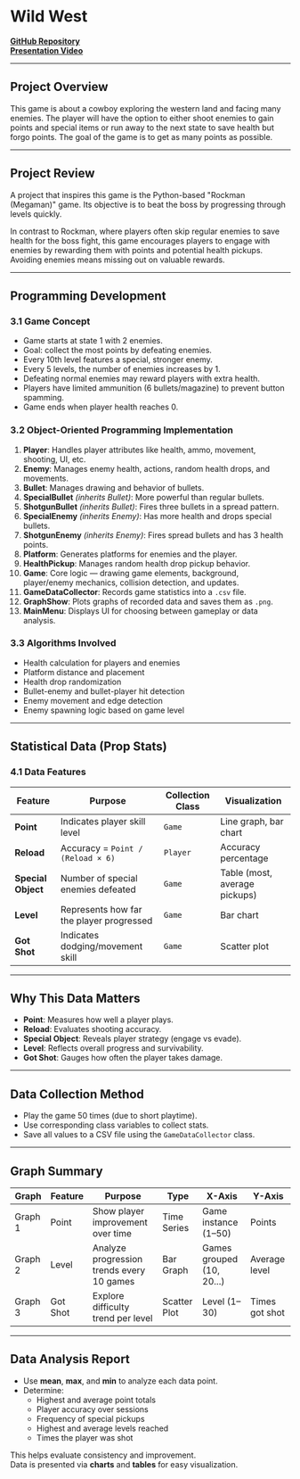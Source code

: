 # Wild West

**[GitHub Repository](https://github.com/peerawattae/comprog2_year_project.git)**  
**[Presentation Video](https://youtu.be/8EBVcwT_3yA)**

---

## Project Overview

This game is about a cowboy exploring the western land and facing many enemies. The player will have the option to either shoot enemies to gain points and special items or run away to the next state to save health but forgo points. The goal of the game is to get as many points as possible.

---

## Project Review

A project that inspires this game is the Python-based "Rockman (Megaman)" game. Its objective is to beat the boss by progressing through levels quickly.

In contrast to Rockman, where players often skip regular enemies to save health for the boss fight, this game encourages players to engage with enemies by rewarding them with points and potential health pickups. Avoiding enemies means missing out on valuable rewards.

---

## Programming Development

### 3.1 Game Concept

- Game starts at state 1 with 2 enemies.
- Goal: collect the most points by defeating enemies.
- Every 10th level features a special, stronger enemy.
- Every 5 levels, the number of enemies increases by 1.
- Defeating normal enemies may reward players with extra health.
- Players have limited ammunition (6 bullets/magazine) to prevent button spamming.
- Game ends when player health reaches 0.

### 3.2 Object-Oriented Programming Implementation

1. **Player**: Handles player attributes like health, ammo, movement, shooting, UI, etc.  
2. **Enemy**: Manages enemy health, actions, random health drops, and movements.  
3. **Bullet**: Manages drawing and behavior of bullets.  
4. **SpecialBullet** *(inherits Bullet)*: More powerful than regular bullets.  
5. **ShotgunBullet** *(inherits Bullet)*: Fires three bullets in a spread pattern.  
6. **SpecialEnemy** *(inherits Enemy)*: Has more health and drops special bullets.  
7. **ShotgunEnemy** *(inherits Enemy)*: Fires spread bullets and has 3 health points.  
8. **Platform**: Generates platforms for enemies and the player.  
9. **HealthPickup**: Manages random health drop pickup behavior.  
10. **Game**: Core logic — drawing game elements, background, player/enemy mechanics, collision detection, and updates.  
11. **GameDataCollector**: Records game statistics into a `.csv` file.  
12. **GraphShow**: Plots graphs of recorded data and saves them as `.png`.  
13. **MainMenu**: Displays UI for choosing between gameplay or data analysis.  

### 3.3 Algorithms Involved

- Health calculation for players and enemies  
- Platform distance and placement  
- Health drop randomization  
- Bullet-enemy and bullet-player hit detection  
- Enemy movement and edge detection  
- Enemy spawning logic based on game level  

---

## Statistical Data (Prop Stats)

### 4.1 Data Features

| Feature         | Purpose                                                  | Collection Class | Visualization                |
|----------------|-----------------------------------------------------------|------------------|-------------------------------|
| **Point**       | Indicates player skill level                             | `Game`           | Line graph, bar chart         |
| **Reload**      | Accuracy = `Point / (Reload × 6)`                        | `Player`         | Accuracy percentage           |
| **Special Object** | Number of special enemies defeated                     | `Game`           | Table (most, average pickups) |
| **Level**       | Represents how far the player progressed                 | `Game`           | Bar chart                     |
| **Got Shot**    | Indicates dodging/movement skill                         | `Game`           | Scatter plot                  |

---

## Why This Data Matters

- **Point**: Measures how well a player plays.  
- **Reload**: Evaluates shooting accuracy.  
- **Special Object**: Reveals player strategy (engage vs evade).  
- **Level**: Reflects overall progress and survivability.  
- **Got Shot**: Gauges how often the player takes damage.  

---

## Data Collection Method

- Play the game 50 times (due to short playtime).  
- Use corresponding class variables to collect stats.  
- Save all values to a CSV file using the `GameDataCollector` class.  

---

## Graph Summary

| Graph     | Feature      | Purpose                                      | Type        | X-Axis                   | Y-Axis              |
|-----------|--------------|----------------------------------------------|-------------|--------------------------|---------------------|
| Graph 1   | Point         | Show player improvement over time           | Time Series | Game instance (1–50)     | Points              |
| Graph 2   | Level         | Analyze progression trends every 10 games   | Bar Graph   | Games grouped (10, 20...)| Average level       |
| Graph 3   | Got Shot      | Explore difficulty trend per level          | Scatter Plot| Level (1–30)             | Times got shot      |

---

## Data Analysis Report

- Use **mean**, **max**, and **min** to analyze each data point.  
- Determine:
  - Highest and average point totals  
  - Player accuracy over sessions  
  - Frequency of special pickups  
  - Highest and average levels reached  
  - Times the player was shot  

This helps evaluate consistency and improvement.  
Data is presented via **charts** and **tables** for easy visualization.
